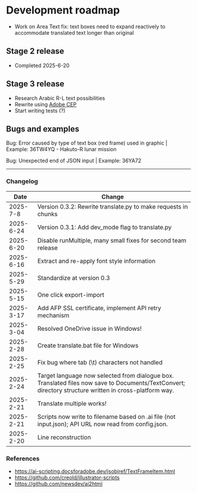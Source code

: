 # Development roadmap
* Work on Area Text fix: text boxes need to expand reactively to accommodate translated text longer than original

## Stage 2 release
* Completed 2025-6-20

## Stage 3 release
* Research Arabic R-L text possibilities
* Rewrite using [Adobe CEP](https://github.com/Adobe-CEP)
* Start writing tests (?)

## Bugs and examples

Bug: Error caused by type of text box (red frame) used in graphic | 
Example: 36TW4YQ - Hakuto-R lunar mission

Bug: Unexpected end of JSON input | 
Example: 36YA72

---
### Changelog

Date | Change
----|-----
2025-7-8 | Version 0.3.2: Rewrite translate.py to make requests in chunks
2025-6-24 | Version 0.3.1: Add dev_mode flag to translate.py
2025-6-20 | Disable runMultiple, many small fixes for second team release
2025-6-16 | Extract and re-apply font style information
2025-5-29 | Standardize at version 0.3
2025-5-15 | One click export-import
2025-3-17 | Add AFP SSL certificate, implement API retry mechanism
2025-3-04 | Resolved OneDrive issue in Windows!
2025-2-28 | Create translate.bat file for Windows
2025-2-25 | Fix bug where tab (\t) characters not handled
2025-2-24 | Target language now selected from dialogue box. Translated files now save to Documents/TextConvert; directory structure written in cross-platform way.
2025-2-21 | Translate multiple works!
2025-2-21 | Scripts now write to filename based on .ai file (not input.json); API URL now read from config.json.
2025-2-20 |  Line reconstruction

### References
* https://ai-scripting.docsforadobe.dev/jsobjref/TextFrameItem.html
* https://github.com/creold/illustrator-scripts
* https://github.com/newsdev/ai2html
